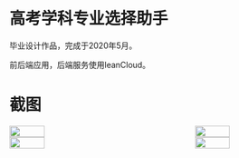 # 高考学科专业选择助手
毕业设计作品，完成于2020年5月。

前后端应用，后端服务使用leanCloud。

# 截图
<div style="display: flex; flex-wrap: wrap; justify-content: space-between;">
    <img src="https://user-images.githubusercontent.com/50986450/183627901-cfbbdd0b-ff01-4978-a335-ffc3d94575ae.png" width="35%" />
    <img src="https://user-images.githubusercontent.com/50986450/183627913-74acd569-1152-4070-bcb2-036c1db4d37f.png" width="35%" />
    <img src="https://user-images.githubusercontent.com/50986450/183627933-eaa7eb00-bfc9-4614-99ad-c5f2f1a5b840.png" width="35%" />
    <img src="https://user-images.githubusercontent.com/50986450/183627945-744b1797-54da-4d89-bad7-bb4b38a7f414.png" width="35%" />
</div>
